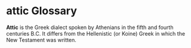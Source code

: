 # attic Glossary
**Attic** is the Greek dialect spoken by Athenians in the fifth and fourth centuries B.C. It differs from the Hellenistic (or Koine) Greek in which the New Testament was written. 
